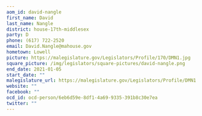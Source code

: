 ```yaml
---
aom_id: david-nangle
first_name: David
last_name: Nangle
district: house-17th-middlesex
party: D
phone: (617) 722-2520
email: David.Nangle@mahouse.gov
hometown: Lowell
picture: https://malegislature.gov/Legislators/Profile/170/DMN1.jpg
square_picture: /img/legislators/square-pictures/david-nangle.png
end_date: 2021-01-05
start_date: ""
malegislature_url: https://malegislature.gov/Legislators/Profile/DMN1
website: ""
facebook: ""
ocd_id: ocd-person/6eb6d59e-8df1-4a69-9335-391b8c30e7ea
twitter: ""
---
```

